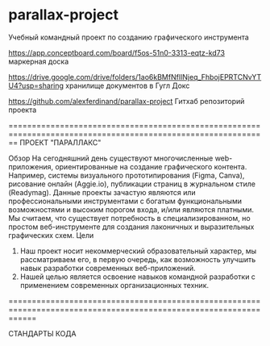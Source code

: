 # parallax-project
Учебный командный проект по созданию графического инструмента

https://app.conceptboard.com/board/f5os-51n0-3313-eqtz-kd73 маркерная доска

https://drive.google.com/drive/folders/1ao6kBMfNfIlNjeq_FhbojEPRTCNvYTU4?usp=sharing хранилище документов в Гугл Докс

https://github.com/alexferdinand/parallax-project Гитхаб репозиторий проекта

==============================================================================================================
ПРОЕКТ "ПАРАЛЛАКС"

Обзор
На сегодняшний день существуют многочисленные web-приложения, ориентированные на создание графического контента. Например, системы визуального прототипирования (Figma, Canva),  рисование онлайн (Aggie.io), публикации страниц в журнальном стиле (Readymag). Данные проекты зачастую являются или профессиональными инструментами с богатым функциональными возможностями и высоким порогом входа, и/или являются платными. 
Мы считаем, что существует потребность в специализированном, но простом веб-инструменте для создания лаконичных и выразительных графических схем. 
Цели
1. Наш проект носит некоммерческий образовательный характер, мы рассматриваем его,  в первую очередь, как возможность улучшить навык разработки современных веб-приложений. 
2. Нашей целью является освоение навыков командной разработки с применением современных организационных техник.


==================================================================================================================

СТАНДАРТЫ КОДА


